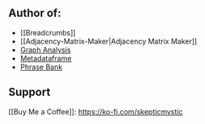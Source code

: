 ## Author of:

- [[Breadcrumbs]]
- [[Adjacency-Matrix-Maker|Adjacency Matrix Maker]]
- [Graph Analysis](https://github.com/SkepticMystic/graph-analysis)
- [Metadataframe](https://github.com/SkepticMystic/metadataframe)
- [Phrase Bank](https://github.com/SkepticMystic/Phrase-Bank)

## Support

[[Buy Me a Coffee]]: https://ko-fi.com/skepticmystic
